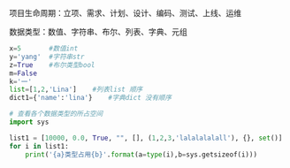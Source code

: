 项目生命周期：立项、需求、计划、设计、编码、测试、上线、运维

数据类型：数值、字符串、布尔、列表、字典、元组

```python
x=5       #数值int
y='yang'  #字符串str
z=True    #布尔类型bool
m=False
k='一'
list=[1,2,'Lina']    #列表list 顺序
dict1={'name':'lina'}    #字典dict 没有顺序
```



~~~python
# 查看各个数据类型的所占空间
import sys

list1 = [10000, 0.0, True, "", [], (1,2,3,'lalalalalall'), {}, set()]
for i in list1:
    print('{a}类型占用{b}'.format(a=type(i),b=sys.getsizeof(i)))
~~~

